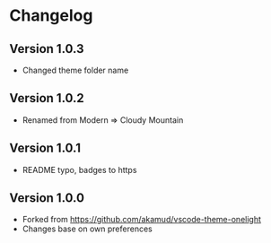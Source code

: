 # Changelog

## Version 1.0.3

* Changed theme folder name

## Version 1.0.2

* Renamed from Modern => Cloudy Mountain

## Version 1.0.1

* README typo, badges to https

## Version 1.0.0

* Forked from https://github.com/akamud/vscode-theme-onelight
* Changes base on own preferences
